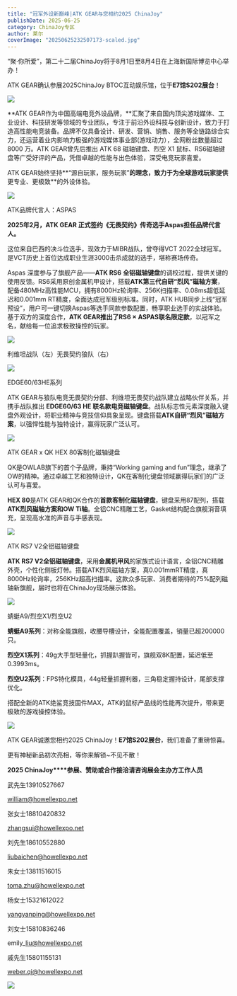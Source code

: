 ```yaml
---
title: "冠军外设新巅峰|ATK GEAR与您相约2025 ChinaJoy"
publishDate: 2025-06-25
category: ChinaJoy专区
author: 莱尔
coverImage: "20250625232507173-scaled.jpg"
---
```


“聚·你所爱”，第二十二届ChinaJoy将于8月1日至8月4日在上海新国际博览中心举办！

ATK GEAR确认参展2025ChinaJoy BTOC互动娱乐馆，位于**E7馆S202展台**！

![](https://ec-net-1251389766.cos.ap-shanghai.myqcloud.com/wp-content/uploads/2025/06/20250625232451670.png)

**ATK GEAR作为中国高端电竞外设品牌，**汇聚了来自国内顶尖游戏媒体、工业设计、科技研发等领域的专业团队，专注于前沿外设科技与创新设计，致力于打造高性能电竞装备。品牌不仅具备设计、研发、营销、销售、服务等全链路综合实力，还运营着业内影响力极强的游戏媒体事业部(游戏动力），全网粉丝数量超过 8000 万。ATK GEAR曾先后推出 ATK 68 磁轴键盘、烈空 X1 鼠标、RS6磁轴键盘等广受好评的产品，凭借卓越的性能与出色体验，深受电竞玩家喜爱。

ATK GEAR始终坚持**“源自玩家，服务玩家”**的理念，致力于为全球游戏玩家提供**更专业、更极致**的外设体验。

![](https://ec-net-1251389766.cos.ap-shanghai.myqcloud.com/wp-content/uploads/2025/06/20250625232442633.jpeg)

ATK品牌代言人：ASPAS

**2025年2月，ATK GEAR 正式签约《无畏契约》传奇选手Aspas担任品牌代言人。**

这位来自巴西的决斗位选手，现效力于MIBR战队，曾夺得VCT 2022全球冠军。是VCT历史上首位达成职业生涯3000击杀成就的选手，堪称赛场传奇。

Aspas 深度参与了旗舰产品——**ATK RS6** **全铝磁轴键盘**的调校过程，提供关键的使用反馈。RS6采用原创金属机甲设计，搭载**ATK第三代自研“烈风”磁轴方案**，配备480MHz高性能MCU，拥有8000Hz轮询率、256K扫描率、0.08ms超低延迟和0.001mm RT精度，全面达成冠军级别标准。同时，ATK HUB同步上线“冠军预设”，用户可一键切换Aspas等选手同款参数配置，畅享职业选手的实战体验。基于双方的深度合作，**ATK GEAR推出了RS6 × ASPAS联名限定款**，以冠军之名，献给每一位追求极致操控的玩家。

![](https://ec-net-1251389766.cos.ap-shanghai.myqcloud.com/wp-content/uploads/2025/06/20250625232449318.jpeg)

利维坦战队（左）无畏契约狼队（右）

![](https://ec-net-1251389766.cos.ap-shanghai.myqcloud.com/wp-content/uploads/2025/06/20250625232446560.jpeg)

EDGE60/63HE系列

ATK GEAR与狼队电竞无畏契约分部、利维坦无畏契约战队建立战略伙伴关系，并携手战队推出 **EDGE60/63 HE 联名款电竞磁轴键盘**。战队标志性元素深度融入键盘外观设计，将职业精神与竞技信仰具象呈现。键盘搭载**ATK自研“烈风”磁轴方案**，以强悍性能与独特设计，赢得玩家广泛认可。

![](https://ec-net-1251389766.cos.ap-shanghai.myqcloud.com/wp-content/uploads/2025/06/20250625232443472.jpeg)

ATK GEAR x QK HEX 80客制化磁轴键盘

QK是OWLAB旗下的首个子品牌，秉持“Working gaming and fun”理念，继承了OW的精神。通过卓越工艺和独特设计，QK在客制化键盘领域赢得玩家们的广泛认可与喜爱。

**HEX 80**是ATK GEAR和QK合作的**首款客制化磁轴键盘**，键盘采用87配列，搭载**ATK烈风磁轴方案和OW Ti轴**。全铝CNC精雕工艺，Gasket结构配合旗舰消音填充，呈现高水准的声音与手感表现。

![](https://ec-net-1251389766.cos.ap-shanghai.myqcloud.com/wp-content/uploads/2025/06/20250625232450621.jpeg)

ATK RS7 V2全铝磁轴键盘

**ATK RS7 V2全铝磁轴键盘**，采用**金属机甲风**的家族式设计语言，全铝CNC精雕外壳，个性化侧板灯带。搭载ATK烈风磁轴方案，真0.001mmRT精度，真8000Hz轮询率，256KHz超高扫描率。这款众多玩家、消费者期待的75%配列磁轴新旗舰，届时也将在ChinaJoy现场展示体验。

![](https://ec-net-1251389766.cos.ap-shanghai.myqcloud.com/wp-content/uploads/2025/06/20250625232447269.jpeg)

蜻蜓A9/烈空X1/烈空U2

**蜻蜓A9系列**：对称全能旗舰，收腰导槽设计，全能配置覆盖，销量已超200000只。

**烈空X1系列**：49g大手型轻量化，抓握趴握皆可，旗舰双8K配置，延迟低至0.3993ms。

**烈空U2系列**：FPS特化模具，44g轻量抓握利器，三角稳定握持设计，尾部支撑优化。

搭配全新的ATK绝鲨竞技固件MAX，ATK的鼠标产品线的性能再次提升，带来更极致的游戏操控体验。

![](https://ec-net-1251389766.cos.ap-shanghai.myqcloud.com/wp-content/uploads/2025/06/20250625232445852.jpeg)

ATK GEAR诚邀您相约2025 ChinaJoy！**E7馆S202展台**，我们准备了重磅惊喜。

更有神秘新品初次亮相，等你来解锁~不见不散！

**2025 ChinaJoy****参展、赞助或合作接洽请咨询展会主办方工作人员**

武先生13910527667

william@howellexpo.net  
  

张女士18810420832

zhangsui@howellexpo.net  
  

刘先生18610552880

liubaichen@howellexpo.net  
  

朱女士13811516015

toma.zhu@howellexpo.net  
  

杨女士15321612022

yangyanping@howellexpo.net  
  

刘女士15810836246

emily\_liu@howellexpo.net  
  

戚先生15801155131

[weber.qi@howellexpo.net](mailto:weber.qi@howellexpo.net)

![](https://ec-net-1251389766.cos.ap-shanghai.myqcloud.com/wp-content/uploads/2025/06/20250625232453128.gif)
